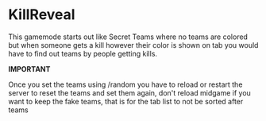 # KillReveal
This gamemode starts out like Secret Teams where no teams are colored but when someone gets a kill however their color is shown on tab you would have to find out teams by people getting kills.

**IMPORTANT**

Once you set the teams using /random you have to reload or restart the server to reset the teams and set them again, don't reload midgame if you want to keep the fake teams, that is for the tab list to not be sorted after teams
